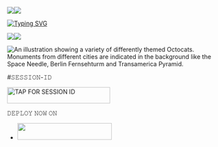 <a><img src='https://i.imgur.com/LyHic3i.gif'/></a><a><img src='https://i.imgur.com/LyHic3i.gif'/></a>
<p align="center">
<p align="center">


<a href="https://git.io/typing-svg"><img src="https://readme-typing-svg.demolab.com?font=EB+Garamond&weight=800&size=28&duration=4000&pause=1000&random=false&width=435&lines=+•★⃝  𝐒𝐈𝐆𝐌𝐀-𝐌𝐃★⃝•;𝐌𝐔𝐋𝐓𝐘-𝐃𝐄𝐕𝐈𝐂𝐄+𝐖𝐇𝐀𝐓𝐒𝐀𝐏𝐏+𝐁𝐎𝐓;𝐃𝐄𝐕𝐄𝐋𝐎𝐏𝐄𝐃+𝐁𝐘+𝐃𝐀𝐑𝐊/𝐁𝐔𝐆_𝐗" alt="Typing SVG" /></a>
</p


<a><img src='https://i.imgur.com/LyHic3i.gif'/></a><a><img src='https://i.imgur.com/LyHic3i.gif'/></a>
<p align="center">
<p align="center">


![An illustration showing a variety of differently themed Octocats. Monuments from different cities are indicated in the background like the Space Needle, Berlin Fernsehturm and Transamerica Pyramid.](https://files.catbox.moe/ly6v78.jpeg)


#𝚂𝙴𝚂𝚂𝙸𝙾𝙽-𝙸𝙳

<a href="https://angle-m-a822fc52154a.herokuapp.com/pair"><img title="TAP FOR SESSION ID" src="https://img.shields.io/badge/TAP FOR SESSION ID-h?color=pink&style=for-the-badge&logo=porsche&logoColor=pink" width="240" height="38.45"/></a>
</p


# 𝙳𝙴𝙿𝙻𝙾𝚈 𝙽𝙾𝚆 𝙾𝙽 
- <a align="center"><a href="https://dashboard.heroku.com/new?template=https://github.com/javiel632/Javiel_md"> <img src="https://img.shields.io/badge/DEPLOY%20NOW-purple?style=for-the-badge&logo=porsche" width="220" height="38.45"/></a></p>
